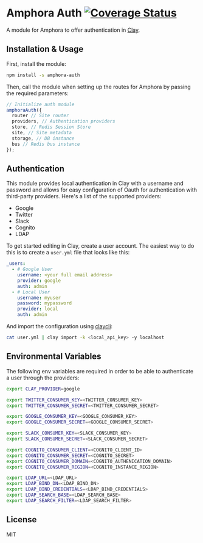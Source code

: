 # Amphora Auth [![Coverage Status](https://coveralls.io/repos/github/clay/amphora-auth/badge.svg?branch=master)](https://coveralls.io/github/clay/amphora-auth?branch=master)

A module for Amphora to offer authentication in [Clay](https://clay.nymag.com/).

## Installation & Usage

First, install the module:

```bash
npm install -s amphora-auth
```

Then, call the module when setting up the routes for Amphora by passing the required parameters:

```js
// Initialize auth module
amphoraAuth({
  router // Site router
  providers, // Authentication providers
  store, // Redis Session Store
  site, // Site metadata
  storage, // DB instance
  bus // Redis bus instance
});
```

## Authentication

This module provides local authentication in Clay with a username and password and allows for easy configuration of Oauth for authentication with third-party providers. Here's a list of the supported providers:

- Google
- Twitter
- Slack
- Cognito
- LDAP

To get started editing in Clay, create a user account. The easiest way to do this is to create a `user.yml` file that looks like this:

```yml
_users:
  - # Google User
    username: <your full email address>
    provider: google
    auth: admin
  - # Local User
    username: myuser
    password: mypassword
    provider: local
    auth: admin
```

And import the configuration using [claycli](https://github.com/clay/claycli):

```bash
cat user.yml | clay import -k <local_api_key> -y localhost
```

## Environmental Variables

The following env variables are required in order to be able to authenticate a user through the providers:

```bash
export CLAY_PROVIDER=google

export TWITTER_CONSUMER_KEY=<TWITTER_CONSUMER_KEY>
export TWITTER_CONSUMER_SECRET=<TWITTER_CONSUMER_SECRET>

export GOOGLE_CONSUMER_KEY=<GOOGLE_CONSUMER_KEY>
export GOOGLE_CONSUMER_SECRET=<GOOGLE_CONSUMER_SECRET>

export SLACK_CONSUMER_KEY=<SLACK_CONSUMER_KEY>
export SLACK_CONSUMER_SECRET=<SLACK_CONSUMER_SECRET>

export COGNITO_CONSUMER_CLIENT=<COGNITO_CLIENT_ID>
export COGNITO_CONSUMER_SECRET=<COGNITO_SECRET>
export COGNITO_CONSUMER_DOMAIN=<COGNITO_AUTHENICATION_DOMAIN>
export COGNITO_CONSUMER_REGION=<COGNITO_INSTANCE_REGION>

export LDAP_URL=<LDAP_URL>
export LDAP_BIND_DN=<LDAP_BIND_DN>
export LDAP_BIND_CREDENTIALS=<LDAP_BIND_CREDENTIALS>
export LDAP_SEARCH_BASE=<LDAP_SEARCH_BASE>
export LDAP_SEARCH_FILTER=<LDAP_SEARCH_FILTER>
```

## License

MIT
